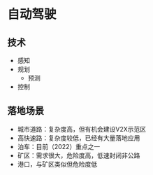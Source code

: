 # 自动驾驶

## 技术

- 感知
- 规划
  - 预测
- 控制

## 落地场景

- 城市道路：复杂度高，但有机会建设V2X示范区
- 高快速路：复杂度较低，已经有大量落地应用
- 泊车：目前（2022）重点之一
- 矿区：需求很大，危险度高，低速封闭非公路
- 港口，与矿区类似但危险度低